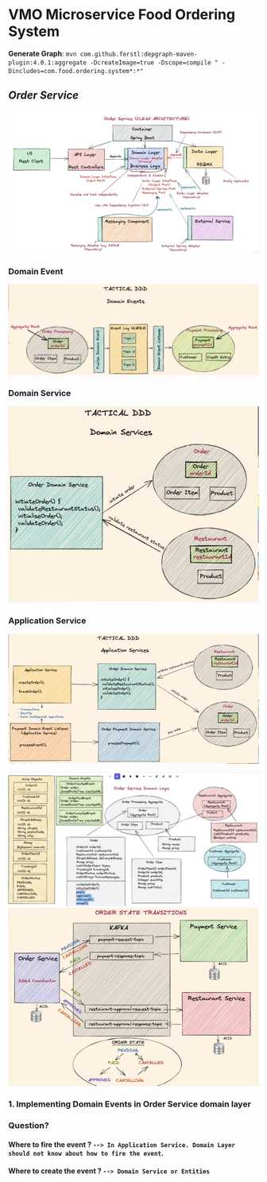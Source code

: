 # **VMO Microservice Food Ordering System**

**Generate Graph**: `mvn com.github.ferstl:depgraph-maven-plugin:4.0.1:aggregate -DcreateImage=true -Dscope=compile "
-Dincludes=com.food.ordering.system*:*"`

## _Order Service_

![img.png](img/img.png)

### Domain Event

![img_1.png](img/img_1.png)

### Domain Service

![img_4.png](img/img_4.png)

### Application Service

![img_5.png](img/img_5.png)

![img_3.png](img/img_3.png)
![img_2.png](img/img_2.png)

### **1. Implementing Domain Events in Order Service domain layer**

### Question?

#### Where to fire the event ? `--> In Application Service. Domain Layer should not know about how to fire the event`.

#### Where to create the event ? `--> Domain Service or Entities`